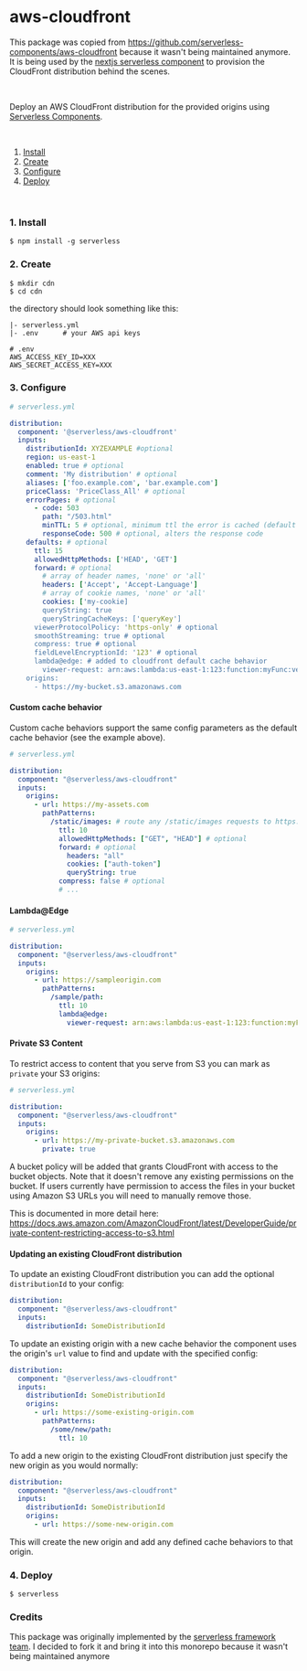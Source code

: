 # aws-cloudfront

This package was copied from https://github.com/serverless-components/aws-cloudfront because it wasn't being maintained anymore.
It is being used by the [nextjs serverless component](https://github.com/serverless-nextjs/serverless-next.js/tree/master/packages/serverless-component) to provision the CloudFront distribution behind the scenes.

&nbsp;

Deploy an AWS CloudFront distribution for the provided origins using [Serverless Components](https://github.com/serverless/components).

&nbsp;

1. [Install](#1-install)
2. [Create](#2-create)
3. [Configure](#3-configure)
4. [Deploy](#4-deploy)

&nbsp;

### 1. Install

```console
$ npm install -g serverless
```

### 2. Create

```console
$ mkdir cdn
$ cd cdn
```

the directory should look something like this:

```
|- serverless.yml
|- .env      # your AWS api keys

```

```
# .env
AWS_ACCESS_KEY_ID=XXX
AWS_SECRET_ACCESS_KEY=XXX
```

### 3. Configure

```yml
# serverless.yml

distribution:
  component: '@serverless/aws-cloudfront'
  inputs:
    distributionId: XYZEXAMPLE #optional
    region: us-east-1
    enabled: true # optional
    comment: 'My distribution' # optional
    aliases: ['foo.example.com', 'bar.example.com']
    priceClass: 'PriceClass_All' # optional
    errorPages: # optional
      - code: 503
        path: "/503.html"
        minTTL: 5 # optional, minimum ttl the error is cached (default 10)
        responseCode: 500 # optional, alters the response code
    defaults: # optional
      ttl: 15
      allowedHttpMethods: ['HEAD', 'GET']
      forward: # optional
        # array of header names, 'none' or 'all'
        headers: ['Accept', 'Accept-Language']
        # array of cookie names, 'none' or 'all'
        cookies: ['my-cookie]
        queryString: true
        queryStringCacheKeys: ['queryKey']
      viewerProtocolPolicy: 'https-only' # optional
      smoothStreaming: true # optional
      compress: true # optional
      fieldLevelEncryptionId: '123' # optional
      lambda@edge: # added to cloudfront default cache behavior
        viewer-request: arn:aws:lambda:us-east-1:123:function:myFunc:version
    origins:
      - https://my-bucket.s3.amazonaws.com
```

#### Custom cache behavior

Custom cache behaviors support the same config parameters as the default cache behavior (see the example above).

```yml
# serverless.yml

distribution:
  component: "@serverless/aws-cloudfront"
  inputs:
    origins:
      - url: https://my-assets.com
        pathPatterns:
          /static/images: # route any /static/images requests to https://my-assets.com
            ttl: 10
            allowedHttpMethods: ["GET", "HEAD"] # optional
            forward: # optional
              headers: "all"
              cookies: ["auth-token"]
              queryString: true
            compress: false # optional
            # ...
```

#### Lambda@Edge

```yml
# serverless.yml

distribution:
  component: "@serverless/aws-cloudfront"
  inputs:
    origins:
      - url: https://sampleorigin.com
        pathPatterns:
          /sample/path:
            ttl: 10
            lambda@edge:
              viewer-request: arn:aws:lambda:us-east-1:123:function:myFunc:version # lambda ARN including version
```

#### Private S3 Content

To restrict access to content that you serve from S3 you can mark as `private` your S3 origins:

```yml
# serverless.yml

distribution:
  component: "@serverless/aws-cloudfront"
  inputs:
    origins:
      - url: https://my-private-bucket.s3.amazonaws.com
        private: true
```

A bucket policy will be added that grants CloudFront with access to the bucket objects. Note that it doesn't remove any existing permissions on the bucket. If users currently have permission to access the files in your bucket using Amazon S3 URLs you will need to manually remove those.

This is documented in more detail here: https://docs.aws.amazon.com/AmazonCloudFront/latest/DeveloperGuide/private-content-restricting-access-to-s3.html

#### Updating an existing CloudFront distribution

To update an existing CloudFront distribution you can add the optional `distributionId` to your config:

```yml
distribution:
  component: "@serverless/aws-cloudfront"
  inputs:
    distributionId: SomeDistributionId
```

To update an existing origin with a new cache behavior the component uses the origin's `url` value to find and update with the specified config:

```yml
distribution:
  component: "@serverless/aws-cloudfront"
  inputs:
    distributionId: SomeDistributionId
    origins:
      - url: https://some-existing-origin.com
        pathPatterns:
          /some/new/path:
            ttl: 10
```

To add a new origin to the existing CloudFront distribution just specify the new origin as you would normally:

```yml
distribution:
  component: "@serverless/aws-cloudfront"
  inputs:
    distributionId: SomeDistributionId
    origins:
      - url: https://some-new-origin.com
```

This will create the new origin and add any defined cache behaviors to that origin.

### 4. Deploy

```console
$ serverless
```

### Credits

This package was originally implemented by the [serverless framework team](https://github.com/serverless-components/domain).
I decided to fork it and bring it into this monorepo because it wasn't being maintained anymore
